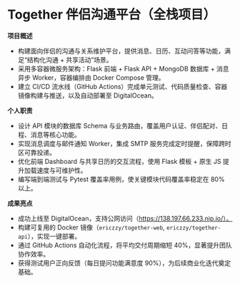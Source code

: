 # Together 伴侣沟通平台（全栈项目）

**项目概述**
- 构建面向伴侣的沟通与关系维护平台，提供消息、日历、互动问答等功能，满足“结构化沟通 + 共享活动”场景。
- 采用多容器微服务架构：Flask 前端 + Flask API + MongoDB 数据库 + 消息异步 Worker，容器编排由 Docker Compose 管理。
- 建立 CI/CD 流水线（GitHub Actions）完成单元测试、代码质量检查、容器镜像构建与推送，以及自动部署至 DigitalOcean。

**个人职责**
- 设计 API 模块的数据库 Schema 与业务路由，覆盖用户认证、伴侣配对、日程、消息等核心功能。
- 实现消息调度与邮件通知 Worker，集成 SMTP 服务完成定时提醒，保障跨时区可靠投递。
- 优化前端 Dashboard 与共享日历的交互流程，使用 Flask 模板 + 原生 JS 提升加载速度与可维护性。
- 编写端到端测试与 Pytest 覆盖率用例，使关键模块代码覆盖率稳定在 80% 以上。

**成果亮点**
- 成功上线至 DigitalOcean，支持公网访问（https://138.197.66.233.nip.io/）。
- 构建可复用的 Docker 镜像（`ericzzy/together-web`, `ericzzy/together-api`），实现一键部署。
- 通过 GitHub Actions 自动化流程，将平均交付周期缩短 40%，显著提升团队协作效率。
- 获得测试用户正向反馈（每日提问功能满意度 90%），为后续商业化迭代奠定基础。
